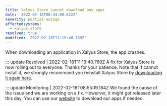 ```yaml
---
title: Xalyus Store cannot download any apps
date: '2022-02-18T08:44:00.622Z'
severity: partial-outage
affectedsystems:
  - xalyus-store
resolved: true
modified: '2022-02-18T11:19:40.769Z'
---
```

When downloading an application in Xalyus Store, the app crashes.

<!--- language code: en -->
::: update Resolved | 2022-02-18T11:19:40.769Z
A fix for Xalyus Store is now rolling out to everyone. Thanks for your patience. Note that if cannot install it, we strongly recommand you reinstall Xalyus Store by [downloading it again here](https://bit.ly/DownloadNewXalyusStore).

::: update Monitoring | 2022-02-18T08:55:19.184Z
We found the cause of the issue and we are working on a fix. Howerver, it might get released later this day.
You can use our [website](https://leocorporation.dev/) to download our apps if needed.
